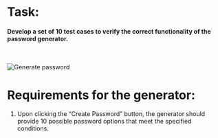 <h1>Task:</h1>

<h4>Develop a set of 10 test cases to verify the correct functionality of the password generator.</h4>
</br>

![Generate password](https://github.com/user-attachments/assets/34870cbd-1a8e-4408-bd60-9516423b273c)

<h1>Requirements for the generator:</h1>
<ol>
  <li>Upon clicking the “Create Password” button, the generator should provide 10 possible password options that meet the specified conditions.</li>
  </ol>
